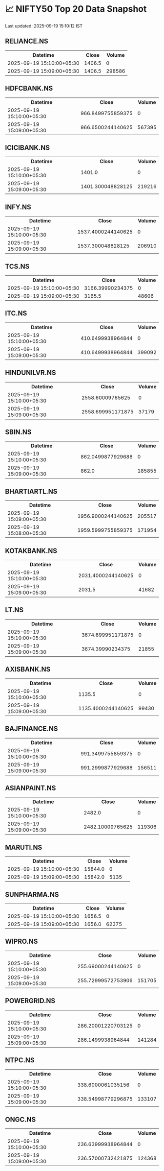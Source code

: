 # 📈 NIFTY50 Top 20 Data Snapshot

Last updated: 2025-09-19 15:10:12 IST

## RELIANCE.NS

<table>
  <tr><th>Datetime</th><th>Close</th><th>Volume</th></tr>
  <tr><td>2025-09-19 15:10:00+05:30</td><td>1406.5</td><td>0</td></tr>
  <tr><td>2025-09-19 15:09:00+05:30</td><td>1406.5</td><td>298586</td></tr>
</table>

## HDFCBANK.NS

<table>
  <tr><th>Datetime</th><th>Close</th><th>Volume</th></tr>
  <tr><td>2025-09-19 15:10:00+05:30</td><td>966.8499755859375</td><td>0</td></tr>
  <tr><td>2025-09-19 15:09:00+05:30</td><td>966.6500244140625</td><td>567395</td></tr>
</table>

## ICICIBANK.NS

<table>
  <tr><th>Datetime</th><th>Close</th><th>Volume</th></tr>
  <tr><td>2025-09-19 15:10:00+05:30</td><td>1401.0</td><td>0</td></tr>
  <tr><td>2025-09-19 15:09:00+05:30</td><td>1401.300048828125</td><td>219216</td></tr>
</table>

## INFY.NS

<table>
  <tr><th>Datetime</th><th>Close</th><th>Volume</th></tr>
  <tr><td>2025-09-19 15:10:00+05:30</td><td>1537.4000244140625</td><td>0</td></tr>
  <tr><td>2025-09-19 15:09:00+05:30</td><td>1537.300048828125</td><td>206910</td></tr>
</table>

## TCS.NS

<table>
  <tr><th>Datetime</th><th>Close</th><th>Volume</th></tr>
  <tr><td>2025-09-19 15:10:00+05:30</td><td>3166.39990234375</td><td>0</td></tr>
  <tr><td>2025-09-19 15:09:00+05:30</td><td>3165.5</td><td>48606</td></tr>
</table>

## ITC.NS

<table>
  <tr><th>Datetime</th><th>Close</th><th>Volume</th></tr>
  <tr><td>2025-09-19 15:10:00+05:30</td><td>410.6499938964844</td><td>0</td></tr>
  <tr><td>2025-09-19 15:09:00+05:30</td><td>410.6499938964844</td><td>399092</td></tr>
</table>

## HINDUNILVR.NS

<table>
  <tr><th>Datetime</th><th>Close</th><th>Volume</th></tr>
  <tr><td>2025-09-19 15:10:00+05:30</td><td>2558.60009765625</td><td>0</td></tr>
  <tr><td>2025-09-19 15:09:00+05:30</td><td>2558.699951171875</td><td>37179</td></tr>
</table>

## SBIN.NS

<table>
  <tr><th>Datetime</th><th>Close</th><th>Volume</th></tr>
  <tr><td>2025-09-19 15:10:00+05:30</td><td>862.0499877929688</td><td>0</td></tr>
  <tr><td>2025-09-19 15:09:00+05:30</td><td>862.0</td><td>185855</td></tr>
</table>

## BHARTIARTL.NS

<table>
  <tr><th>Datetime</th><th>Close</th><th>Volume</th></tr>
  <tr><td>2025-09-19 15:09:00+05:30</td><td>1956.9000244140625</td><td>205517</td></tr>
  <tr><td>2025-09-19 15:08:00+05:30</td><td>1959.5999755859375</td><td>171954</td></tr>
</table>

## KOTAKBANK.NS

<table>
  <tr><th>Datetime</th><th>Close</th><th>Volume</th></tr>
  <tr><td>2025-09-19 15:10:00+05:30</td><td>2031.4000244140625</td><td>0</td></tr>
  <tr><td>2025-09-19 15:09:00+05:30</td><td>2031.5</td><td>41682</td></tr>
</table>

## LT.NS

<table>
  <tr><th>Datetime</th><th>Close</th><th>Volume</th></tr>
  <tr><td>2025-09-19 15:10:00+05:30</td><td>3674.699951171875</td><td>0</td></tr>
  <tr><td>2025-09-19 15:09:00+05:30</td><td>3674.39990234375</td><td>21855</td></tr>
</table>

## AXISBANK.NS

<table>
  <tr><th>Datetime</th><th>Close</th><th>Volume</th></tr>
  <tr><td>2025-09-19 15:10:00+05:30</td><td>1135.5</td><td>0</td></tr>
  <tr><td>2025-09-19 15:09:00+05:30</td><td>1135.4000244140625</td><td>99430</td></tr>
</table>

## BAJFINANCE.NS

<table>
  <tr><th>Datetime</th><th>Close</th><th>Volume</th></tr>
  <tr><td>2025-09-19 15:10:00+05:30</td><td>991.3499755859375</td><td>0</td></tr>
  <tr><td>2025-09-19 15:09:00+05:30</td><td>991.2999877929688</td><td>156511</td></tr>
</table>

## ASIANPAINT.NS

<table>
  <tr><th>Datetime</th><th>Close</th><th>Volume</th></tr>
  <tr><td>2025-09-19 15:10:00+05:30</td><td>2482.0</td><td>0</td></tr>
  <tr><td>2025-09-19 15:09:00+05:30</td><td>2482.10009765625</td><td>119306</td></tr>
</table>

## MARUTI.NS

<table>
  <tr><th>Datetime</th><th>Close</th><th>Volume</th></tr>
  <tr><td>2025-09-19 15:10:00+05:30</td><td>15844.0</td><td>0</td></tr>
  <tr><td>2025-09-19 15:09:00+05:30</td><td>15842.0</td><td>5135</td></tr>
</table>

## SUNPHARMA.NS

<table>
  <tr><th>Datetime</th><th>Close</th><th>Volume</th></tr>
  <tr><td>2025-09-19 15:10:00+05:30</td><td>1656.5</td><td>0</td></tr>
  <tr><td>2025-09-19 15:09:00+05:30</td><td>1656.0</td><td>62375</td></tr>
</table>

## WIPRO.NS

<table>
  <tr><th>Datetime</th><th>Close</th><th>Volume</th></tr>
  <tr><td>2025-09-19 15:10:00+05:30</td><td>255.69000244140625</td><td>0</td></tr>
  <tr><td>2025-09-19 15:09:00+05:30</td><td>255.72999572753906</td><td>151705</td></tr>
</table>

## POWERGRID.NS

<table>
  <tr><th>Datetime</th><th>Close</th><th>Volume</th></tr>
  <tr><td>2025-09-19 15:10:00+05:30</td><td>286.20001220703125</td><td>0</td></tr>
  <tr><td>2025-09-19 15:09:00+05:30</td><td>286.1499938964844</td><td>141284</td></tr>
</table>

## NTPC.NS

<table>
  <tr><th>Datetime</th><th>Close</th><th>Volume</th></tr>
  <tr><td>2025-09-19 15:10:00+05:30</td><td>338.6000061035156</td><td>0</td></tr>
  <tr><td>2025-09-19 15:09:00+05:30</td><td>338.54998779296875</td><td>133107</td></tr>
</table>

## ONGC.NS

<table>
  <tr><th>Datetime</th><th>Close</th><th>Volume</th></tr>
  <tr><td>2025-09-19 15:10:00+05:30</td><td>236.63999938964844</td><td>0</td></tr>
  <tr><td>2025-09-19 15:09:00+05:30</td><td>236.57000732421875</td><td>124368</td></tr>
</table>

